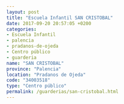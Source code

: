 ```yaml
---
layout: post
title: "Escuela Infantil SAN CRISTOBAL"
date: 2017-09-20 20:57:05 +0200
categories:
- Escuela Infantil
- palencia
- pradanos-de-ojeda
- Centro público
- guarderia
name: "SAN CRISTOBAL"
province: "Palencia"
location: "Pradanos de Ojeda"
code: "34003518"
type: "Centro público"
permalink: /guarderias/san-cristobal.html
---
```

